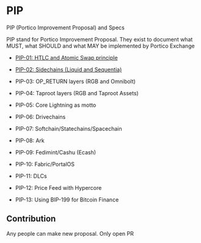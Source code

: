 # PIP
PIP (Portico Improvement Proposal) and Specs

PIP stand for Portico Improvement Proposal. They exist to document what MUST, what SHOULD and what MAY be implemented by Portico Exchange

- [PIP-01: HTLC and Atomic Swap principle](https://github.com/PorticoExchange/PIP/blob/main/PIP%20/PIP-01.md)

- [PIP-02: Sidechains (Liquid and Sequentia)](https://github.com/PorticoExchange/PIP/blob/main/PIP%20/PIP-02.md)

- PIP-03: OP_RETURN layers (RGB and Omnibolt)

- PIP-04: Taproot layers  (RGB and Taproot Assets)

- PIP-05: Core Lightning as motto

- PIP-06: Drivechains 

- PIP-07: Softchain/Statechains/Spacechain

- PIP-08: Ark

- PIP-09: Fedimint/Cashu (Ecash)

- PIP-10: Fabric/PortalOS

- PIP-11: DLCs

- PIP-12: Price Feed with Hypercore

- PIP-13: Using BIP-199 for Bitcoin Finance

## Contribution

Any people can make new proposal. Only open PR
